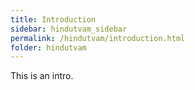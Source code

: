 ```yaml
---
title: Introduction
sidebar: hindutvam_sidebar
permalink: /hindutvam/introduction.html
folder: hindutvam
---
```


This is an intro.